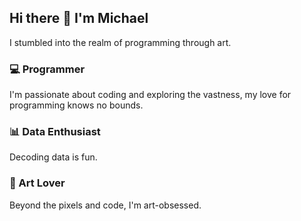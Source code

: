 ## Hi there 👋 I'm Michael

I stumbled into the realm of programming through art. 

### 💻 Programmer
I'm passionate about coding and exploring the vastness, my love for programming knows no bounds.

### 📊 Data Enthusiast
Decoding data is fun.

### 🎨 Art Lover
Beyond the pixels and code, I'm art-obsessed.
